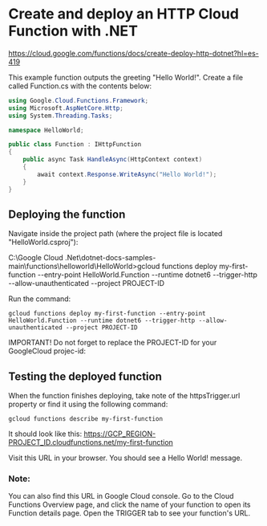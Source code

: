# Create and deploy an HTTP Cloud Function with .NET

https://cloud.google.com/functions/docs/create-deploy-http-dotnet?hl=es-419

This example function outputs the greeting "Hello World!". Create a file called Function.cs with the contents below:
```csharp
using Google.Cloud.Functions.Framework;
using Microsoft.AspNetCore.Http;
using System.Threading.Tasks;

namespace HelloWorld;

public class Function : IHttpFunction
{
    public async Task HandleAsync(HttpContext context)
    {
        await context.Response.WriteAsync("Hello World!");
    }
}
```

## Deploying the function
Navigate inside the project path (where the project file is located "HelloWorld.csproj"):

C:\Google Cloud .Net\dotnet-docs-samples-main\functions\helloworld\HelloWorld>gcloud functions deploy my-first-function --entry-point HelloWorld.Function --runtime dotnet6 --trigger-http --allow-unauthenticated --project PROJECT-ID

Run the command:
```
gcloud functions deploy my-first-function --entry-point HelloWorld.Function --runtime dotnet6 --trigger-http --allow-unauthenticated --project PROJECT-ID
```
IMPORTANT! Do not forget to replace the PROJECT-ID for your GoogleCloud projec-id:

## Testing the deployed function

When the function finishes deploying, take note of the httpsTrigger.url property or find it using the following command:
```
gcloud functions describe my-first-function
```

It should look like this:
https://GCP_REGION-PROJECT_ID.cloudfunctions.net/my-first-function

Visit this URL in your browser. You should see a Hello World! message.

### Note: 
You can also find this URL in Google Cloud console. Go to the Cloud Functions Overview page, and click the name of your function to open its Function details page. Open the TRIGGER tab to see your function's URL.

